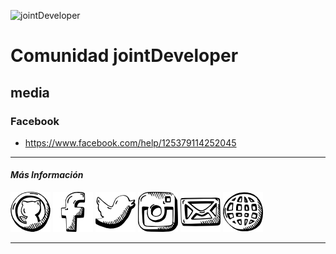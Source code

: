 ![jointDeveloper](https://raw.githubusercontent.com/jointDeveloper/Aprendizaje-Web/gh-pages/IMG/robot-logo.png)

# Comunidad jointDeveloper

## media

### Facebook

* https://www.facebook.com/help/125379114252045


___
#### _Más Información_

<a href="github.com/jointDeveloper/"><img src="https://raw.githubusercontent.com/jointDeveloper/media/master/social-icon/github.png" alt="Github-jointDeveloper" /></a>
<a href="facebook.com/jointDeveloper/"><img src="https://raw.githubusercontent.com/jointDeveloper/media/master/social-icon/facebook.png" alt="Facebook-jointDeveloper" /></a>
<a href="twitter.com/jointdev"><img src="https://raw.githubusercontent.com/jointDeveloper/media/master/social-icon/twitter.png" alt="Twitter-jointDeveloper" /></a>
<a href="instagram.com/jointdeveloper/"><img src="https://raw.githubusercontent.com/jointDeveloper/media/master/social-icon/instagram.png" alt="Instagram-jointDeveloper" /></a>
<a href="mailto:developerjoint@gmail.com"><img src="https://raw.githubusercontent.com/jointDeveloper/media/master/social-icon/email.png" alt="E-mail-jointDeveloper" /></a>
<a href="jointdeveloper.github.io/Aprendizaje-Web/"><img src="https://raw.githubusercontent.com/jointDeveloper/media/master/social-icon/internet.png" alt="Web-jointDeveloper" /></a>
___
